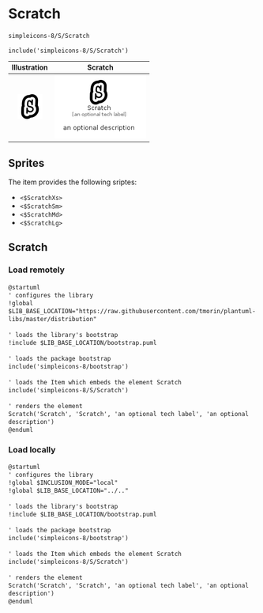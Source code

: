 # Scratch


```text
simpleicons-8/S/Scratch
```

```text
include('simpleicons-8/S/Scratch')
```



| Illustration | Scratch |
| :---: | :---: |
| ![illustration for Illustration](../../simpleicons-8/S/Scratch.png) | ![illustration for Scratch](../../simpleicons-8/S/Scratch.Local.png) |



## Sprites
The item provides the following sriptes:

- `<$ScratchXs>`
- `<$ScratchSm>`
- `<$ScratchMd>`
- `<$ScratchLg>`





## Scratch

### Load remotely
```plantuml
@startuml
' configures the library
!global $LIB_BASE_LOCATION="https://raw.githubusercontent.com/tmorin/plantuml-libs/master/distribution"

' loads the library's bootstrap
!include $LIB_BASE_LOCATION/bootstrap.puml

' loads the package bootstrap
include('simpleicons-8/bootstrap')

' loads the Item which embeds the element Scratch
include('simpleicons-8/S/Scratch')

' renders the element
Scratch('Scratch', 'Scratch', 'an optional tech label', 'an optional description')
@enduml
```

### Load locally
```plantuml
@startuml
' configures the library
!global $INCLUSION_MODE="local"
!global $LIB_BASE_LOCATION="../.."

' loads the library's bootstrap
!include $LIB_BASE_LOCATION/bootstrap.puml

' loads the package bootstrap
include('simpleicons-8/bootstrap')

' loads the Item which embeds the element Scratch
include('simpleicons-8/S/Scratch')

' renders the element
Scratch('Scratch', 'Scratch', 'an optional tech label', 'an optional description')
@enduml
```

